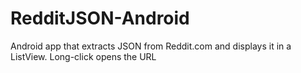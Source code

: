 RedditJSON-Android
==================

Android app that extracts JSON from Reddit.com and displays it in a ListView. Long-click opens the URL
